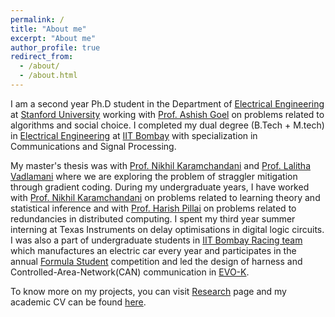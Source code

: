 ```yaml
---
permalink: /
title: "About me"
excerpt: "About me"
author_profile: true
redirect_from: 
  - /about/
  - /about.html
---
```



I am a second year Ph.D student in the Department of [Electrical Engineering](https://ee.stanford.edu/) at [Stanford University](https://www.stanford.edu/) working with [Prof. Ashish Goel](https://web.stanford.edu/~ashishg/) on problems related to algorithms and social choice. I completed my dual degree (B.Tech + M.tech) in [Electrical Engineering](https://www.ee.iitb.ac.in/web) at [IIT Bombay](http://www.iitb.ac.in/) with specialization in Communications and Signal Processing. 

<!--
My research interests broadly lie in **Learning Theory, Coded Distributed Computation** and **Information Theory**. I have specifically worked on problems related to statistical inference, learning theory and gradient coding. I am primarily interested in theoretical problems in these areas and would like to apply these techniques to solve real world problems.
-->


My master's thesis was with [Prof. Nikhil Karamchandani](http://www.ee.iitb.ac.in/~nikhilk/) and [Prof. Lalitha Vadlamani](https://faculty.iiit.ac.in/~lalitha.v/) where we are exploring the problem of straggler mitigation through gradient coding. During my undergraduate years, I have worked with [Prof. Nikhil Karamchandani](http://www.ee.iitb.ac.in/~nikhilk/) on problems related to learning theory and statistical inference and with [Prof. Harish Pillai](https://www.ee.iitb.ac.in/wiki/faculty/hp) on problems related to redundancies in distributed computing. I spent my third year summer interning at Texas Instruments on delay optimisations in digital logic circuits. I was also a part of undergraduate students in [IIT Bombay Racing team](http://www.iitbracing.org) which manufactures an electric car every year and participates in the annual [Formula Student](https://www.imeche.org/events/formula-student) competition and led the design of harness and Controlled-Area-Network(CAN) communication in [EVO-K](https://www.iitbracing.org/cars/evok.php).     

To know more on my projects, you can visit [Research](https://Sahasrajit123.github.io/research/) page and my academic CV can be found [here]((https://Sahasrajit123.github.io/files/CV_Sahasrajit.pdf)).


<!---
I am a Fifth Year Dual Degree (B. Tech + M. Tech) student of [Electrical Engineering](https://www.ee.iitb.ac.in/web) at [IIT Bombay](http://www.iitb.ac.in/) with specialization in Communications and Signal Processing. My research interests broadly lie in **Applied Probability, Learning Theory, Optimization, Game Theory** and **Social Networks**. I am primarily interested in theoretical aspects of problems in these fields and I also like to apply these tools to solve real world problems.

My master's thesis is with [Prof. Ankur Kulkarni](http://www.sc.iitb.ac.in/~ankur/) and [Prof. Jayakrishnan Nair](https://www.ee.iitb.ac.in/~jayakrishnan.nair/), where we are exploring the topic of Games on Networks. During my undergraduate years, I have been fortunate to work with [Prof. Vivek Borkar](https://www.ee.iitb.ac.in/web/faculty/homepage/borkar) on problems in reinforcement learning, multi-armed bandits and MCMC over graphs. I spent the Summer of 2017 as a research intern at the University of Southern California under the guidance of [Prof. Rahul Jain](http://www-bcf.usc.edu/~rahuljai/Welcome.html), where we worked on a risk aware stochastic optimization problem.

To know more about my research, you can head over to the [Research](https://kc1729.github.io/research/) page and my academic CV can be found [here](https://kc1729.github.io/assets/files/CV_Karan_Chadha.pdf). To contact me, you can email: karanc1729[at]gmail.com
-->

